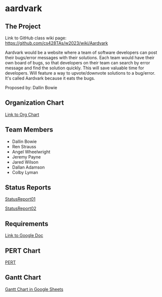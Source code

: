 # aardvark

## The Project

Link to GitHub class wiki page: https://github.com/cs428TAs/w2023/wiki/Aardvark

Aardvark would be a website where a team of software developers can post their bugs/error messages with their solutions. Each team would have their own board of bugs, so that developers on their team can search by error message and find the solution quickly. This will save valuable time for developers. Will feature a way to upvote/downvote solutions to a bug/error. It's called Aardvark because it eats the bugs.

Proposed by: Dallin Bowie

## Organization Chart
[Link to Org Chart](https://github.com/rbstrauss98/aardvark/blob/main/Org%20Chart%20Aardvark.jpg)

## Team Members

* Dallin Bowie
* Ren Strauss
* Angel Wheelwright
* Jeremy Payne
* Jared Wilson
* Dallan Adamson
* Colby Lyman

## Status Reports
[StatusReport01](https://github.com/rbstrauss98/aardvark/blob/main/Aardvark%20report%20(1).xlsx)

[StatusReport02](https://github.com/rbstrauss98/aardvark/blob/main/Aardvark%20report%202%20-%20Sheet1.csv)

## Requirements
[Link to Google Doc](https://docs.google.com/document/d/1qh_Z-gb9oVGyNqa2Y-JWFi96G-mTPZzXZMl5F_xanNY/edit?usp=sharing)

## PERT Chart
[PERT](https://github.com/rbstrauss98/aardvark/blob/main/PERT%20Chart.png)

## Gantt Chart
[Gantt Chart in Google Sheets](https://docs.google.com/spreadsheets/d/1TeNB_ne3lPgpLOUglW823o-0Ad1kB6NOLjJQHQJR85Q/edit?usp=sharing)
